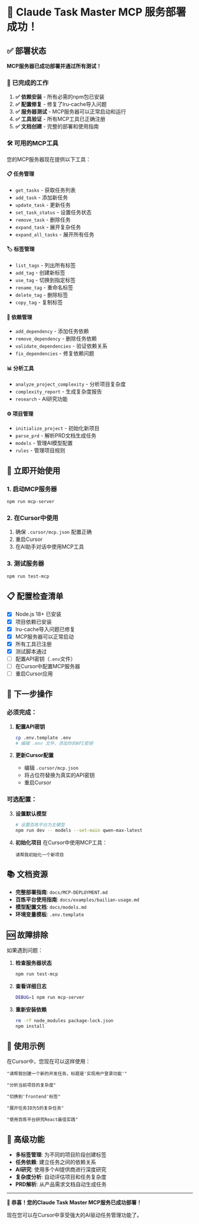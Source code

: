 # 🎉 Claude Task Master MCP 服务部署成功！

## ✅ 部署状态

**MCP服务器已成功部署并通过所有测试！**

### 🔧 已完成的工作

1. **✅ 依赖安装** - 所有必需的npm包已安装
2. **✅ 配置修复** - 修复了lru-cache导入问题
3. **✅ 服务器测试** - MCP服务器可以正常启动和运行
4. **✅ 工具验证** - 所有MCP工具已正确注册
5. **✅ 文档创建** - 完整的部署和使用指南

### 🛠️ 可用的MCP工具

您的MCP服务器现在提供以下工具：

#### 📋 任务管理
- `get_tasks` - 获取任务列表
- `add_task` - 添加新任务
- `update_task` - 更新任务
- `set_task_status` - 设置任务状态
- `remove_task` - 删除任务
- `expand_task` - 展开复杂任务
- `expand_all_tasks` - 展开所有任务

#### 🏷️ 标签管理
- `list_tags` - 列出所有标签
- `add_tag` - 创建新标签
- `use_tag` - 切换到指定标签
- `rename_tag` - 重命名标签
- `delete_tag` - 删除标签
- `copy_tag` - 复制标签

#### 🔗 依赖管理
- `add_dependency` - 添加任务依赖
- `remove_dependency` - 删除任务依赖
- `validate_dependencies` - 验证依赖关系
- `fix_dependencies` - 修复依赖问题

#### 📊 分析工具
- `analyze_project_complexity` - 分析项目复杂度
- `complexity_report` - 生成复杂度报告
- `research` - AI研究功能

#### ⚙️ 项目管理
- `initialize_project` - 初始化新项目
- `parse_prd` - 解析PRD文档生成任务
- `models` - 管理AI模型配置
- `rules` - 管理项目规则

## 🚀 立即开始使用

### 1. 启动MCP服务器

```bash
npm run mcp-server
```

### 2. 在Cursor中使用

1. 确保 `.cursor/mcp.json` 配置正确
2. 重启Cursor
3. 在AI助手对话中使用MCP工具

### 3. 测试服务器

```bash
npm run test-mcp
```

## 📋 配置检查清单

- [x] Node.js 18+ 已安装
- [x] 项目依赖已安装
- [x] lru-cache导入问题已修复
- [x] MCP服务器可以正常启动
- [x] 所有工具已注册
- [x] 测试脚本通过
- [ ] 配置API密钥（`.env`文件）
- [ ] 在Cursor中配置MCP服务器
- [ ] 重启Cursor应用

## 🔧 下一步操作

### 必须完成：

1. **配置API密钥**
   ```bash
   cp .env.template .env
   # 编辑 .env 文件，添加你的API密钥
   ```

2. **更新Cursor配置**
   - 编辑 `.cursor/mcp.json`
   - 将占位符替换为真实的API密钥
   - 重启Cursor

### 可选配置：

3. **设置默认模型**
   ```bash
   # 设置百炼平台为主模型
   npm run dev -- models --set-main qwen-max-latest
   ```

4. **初始化项目**
   在Cursor中使用MCP工具：
   ```
   请帮我初始化一个新项目
   ```

## 📚 文档资源

- **完整部署指南**: `docs/MCP-DEPLOYMENT.md`
- **百炼平台使用指南**: `docs/examples/bailian-usage.md`
- **模型配置文档**: `docs/models.md`
- **环境变量模板**: `.env.template`

## 🆘 故障排除

如果遇到问题：

1. **检查服务器状态**
   ```bash
   npm run test-mcp
   ```

2. **查看详细日志**
   ```bash
   DEBUG=1 npm run mcp-server
   ```

3. **重新安装依赖**
   ```bash
   rm -rf node_modules package-lock.json
   npm install
   ```

## 🎯 使用示例

在Cursor中，您现在可以这样使用：

```
"请帮我创建一个新的开发任务，标题是'实现用户登录功能'"

"分析当前项目的复杂度"

"切换到'frontend'标签"

"展开任务ID为5的复杂任务"

"使用百炼平台研究React最佳实践"
```

## 🔮 高级功能

- **多标签管理**: 为不同的项目阶段创建标签
- **任务依赖**: 建立任务之间的依赖关系
- **AI研究**: 使用多个AI提供商进行深度研究
- **复杂度分析**: 自动评估项目和任务复杂度
- **PRD解析**: 从产品需求文档自动生成任务

---

**🎉 恭喜！您的Claude Task Master MCP服务已成功部署！**

现在您可以在Cursor中享受强大的AI驱动任务管理功能了。